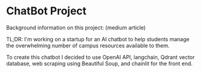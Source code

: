 # ChatBot Project
Background information on this project: (medium article)

TL;DR: I'm working on a startup for an AI chatbot to help students manage the overwhelming number of campus resources available to them.

To create this chatbot I decided to use OpenAI API, langchain, Qdrant vector database, web scraping using Beautiful Soup, and chainlit for the front end.
